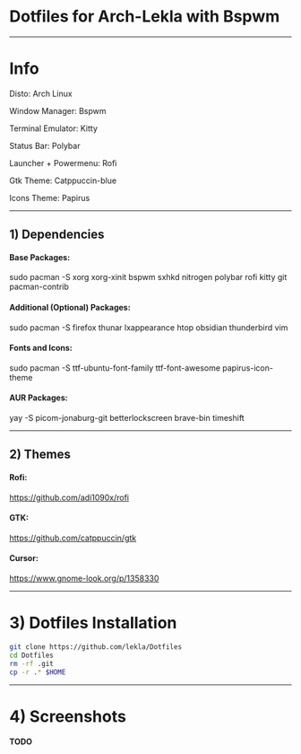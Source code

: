 # Dotfiles for Arch-Lekla with Bspwm
--------------------------------------------

# Info
Disto: Arch Linux

Window Manager: Bspwm 

Terminal Emulator: Kitty

Status Bar: Polybar

Launcher + Powermenu: Rofi

Gtk Theme: Catppuccin-blue

Icons Theme: Papirus

--------------------------------------------

## 1) Dependencies

#### Base Packages:
sudo pacman -S xorg xorg-xinit bspwm sxhkd nitrogen polybar rofi kitty git pacman-contrib

#### Additional (Optional) Packages:
sudo pacman -S firefox thunar lxappearance htop obsidian thunderbird vim

#### Fonts and Icons:
sudo pacman -S ttf-ubuntu-font-family ttf-font-awesome papirus-icon-theme

#### AUR Packages:
yay -S picom-jonaburg-git betterlockscreen brave-bin timeshift

--------------------------------------------

## 2) Themes

#### Rofi:
https://github.com/adi1090x/rofi

#### GTK:
https://github.com/catppuccin/gtk

#### Cursor:
https://www.gnome-look.org/p/1358330

--------------------------------------------

# 3) Dotfiles Installation

```bash
git clone https://github.com/lekla/Dotfiles
cd Dotfiles
rm -rf .git
cp -r .* $HOME
```

--------------------------------------------

# 4) Screenshots
#### TODO
